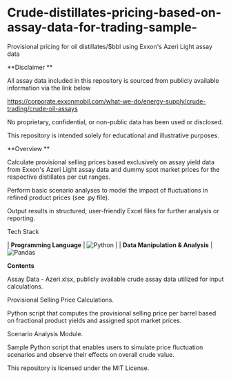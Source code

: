 # Crude-distillates-pricing-based-on-assay-data-for-trading-sample-
Provisional pricing for oil distillates/$bbl using Exxon's Azeri Light assay data

**Disclaimer
**

All assay data included in this repository is sourced from publicly available information via the link below 

https://corporate.exxonmobil.com/what-we-do/energy-supply/crude-trading/crude-oil-assays

No proprietary, confidential, or non-public data has been used or disclosed.

This repository is intended solely for educational and illustrative purposes.

**Overview
**

Calculate provisional selling prices based exclusively on assay yield data from Exxon's Azeri Light assay data and dummy spot market prices for the respective distillates per cut ranges.

Perform basic scenario analyses to model the impact of fluctuations in refined product prices (see .py file).

Output results in structured, user-friendly Excel files for further analysis or reporting.


Tech Stack

| **Programming Language** | ![Python](https://img.shields.io/badge/Python-3776AB?style=for-the-badge&logo=python&logoColor=white) |
| **Data Manipulation & Analysis** | ![Pandas](https://img.shields.io/badge/Pandas-150458?style=for-the-badge&logo=pandas&logoColor=white)


**Contents**

Assay Data - Azeri.xlsx, publicly available crude assay data utilized for input calculations.

Provisional Selling Price Calculations.

Python script that computes the provisional selling price per barrel based on fractional product yields and assigned spot market prices.

Scenario Analysis Module.

Sample Python script that enables users to simulate price fluctuation scenarios and observe their effects on overall crude value.


This repository is licensed under the MIT License.

